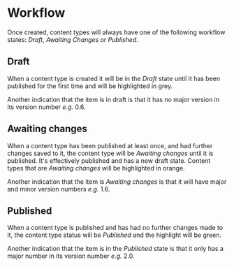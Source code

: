# Workflow
Once created, content types will always have one of the following workflow states: *Draft*, *Awaiting Changes* or *Published*.

## Draft
When a content type is created it will be in the *Draft* state until it has been published for the first time and will be highlighted in grey.

Another indication that the item is in draft is that it has no major version in its version number *e.g.* 0.6.

## Awaiting changes
When a content type has been published at least once, and had further changes saved to it, the content type will be *Awaiting changes* until it is published. It's effectively published and has a new draft state. Content types that are *Awaiting changes* will be highlighted in orange.

Another indication that the item is *Awaiting changes* is that it will have major and minor version numbers *e.g.* 1.6.

## Published
When a content type is published and has had no further changes made to it, the content type status will be *Published* and the highlight will be green.

Another indication that the item is in the *Published* state is that it only has a major number in its version number *e.g.* 2.0.
